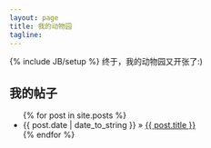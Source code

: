 ```yaml
---
layout: page
title: 我的动物园
tagline: 
---
```

{% include JB/setup %}
终于，我的动物园又开张了:)
    
## 我的帖子
<ul class="posts">
  {% for post in site.posts %}
    <li><span>{{ post.date | date_to_string }}</span> &raquo; <a href="{{ BASE_PATH }}{{ post.url }}">{{ post.title }}</a></li>
  {% endfor %}
</ul>

<script>
var _hmt = _hmt || [];
(function() {
  var hm = document.createElement("script");
  hm.src = "https://hm.baidu.com/hm.js?4f15791b60e0e80346b6b4307165244a";
  var s = document.getElementsByTagName("script")[0]; 
  s.parentNode.insertBefore(hm, s);
})();
</script>




